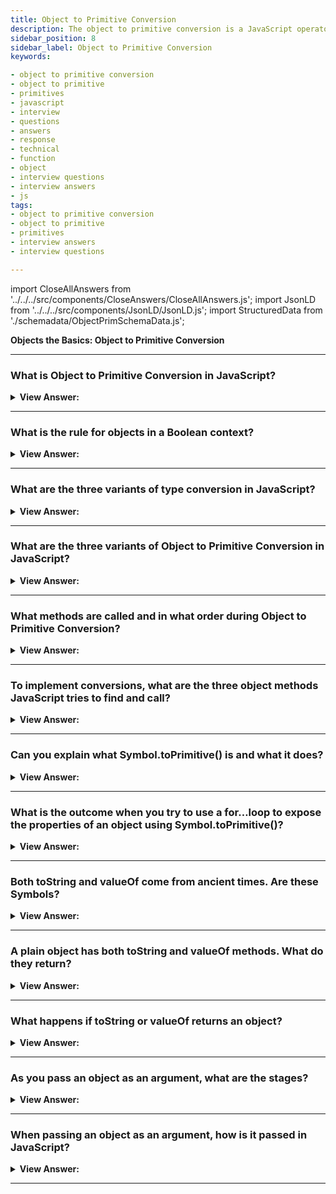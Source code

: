 ```yaml
---
title: Object to Primitive Conversion
description: The object to primitive conversion is a JavaScript operator that converts an object to a primitive value. All objects are true in a Boolean context. Interview
sidebar_position: 8
sidebar_label: Object to Primitive Conversion
keywords:

- object to primitive conversion
- object to primitive
- primitives
- javascript
- interview
- questions
- answers
- response
- technical
- function
- object
- interview questions
- interview answers
- js
tags:
- object to primitive conversion
- object to primitive
- primitives
- interview answers
- interview questions

---
```


import CloseAllAnswers from '../../../src/components/CloseAnswers/CloseAllAnswers.js';
import JsonLD from '../../../src/components/JsonLD/JsonLD.js';
import StructuredData from './schemadata/ObjectPrimSchemaData.js';

<JsonLD data={StructuredData} />

<head>
  <title>Object to Primitive Conversion | JavaScript Interview Questions</title>
</head>

**Objects the Basics: Object to Primitive Conversion**

<CloseAllAnswers />

---

### What is Object to Primitive Conversion in JavaScript?

<details>
  <summary><strong>View Answer:</strong></summary>
  <div>
  <div><strong>Interview Response:</strong> Object to Primitive Conversion in JavaScript is the process of converting an object to a primitive value (string, number, or boolean) when it is used in a context that expects a primitive.</div><br />
  <div><strong className="codeExample">Code Example:</strong><br /><br />

  <div></div>

```js
const obj = {
  valueOf() {
    return 42;
  },
  toString() {
    return "Object Value";
  }
};

console.log(obj + 10); // Output: 52
console.log(String(obj)); // Output: "Object Value"
```

  </div>
  </div>
</details>

---

### What is the rule for objects in a Boolean context?

<details>
  <summary><strong>View Answer:</strong></summary>
  <div>
  <div><strong>Interview Response:</strong> In a boolean context, all objects are considered truthy. When coerced to a boolean, they evaluate to true, regardless of their properties or content.
</div><br/>
  <div><strong>Technical Response:</strong> In JavaScript, the general rule is that when an object is converted to a boolean context (for instance, in a conditional like an `if` statement), it is considered `true`, regardless of its content. This includes empty objects `{}` and empty arrays `[]`.
</div><br />
  <div><strong className="codeExample">Code Example:</strong><br /><br />

  <div></div>

```js
let obj = {};

if (obj) {
  console.log("The object is truthy!");
} else {
  console.log("The object is falsy!");
}
```

  </div>
  </div>
</details>

---

### What are the three variants of type conversion in JavaScript?

<details>
  <summary><strong>View Answer:</strong></summary>
  <div>
  <div><strong>Interview Response:</strong> String, Number, and Boolean conversions are the three variants of primitive type conversion in JavaScript.</div><br />
  <div><strong>Technical Response:</strong> The three variants of type conversion include string, number, and default conversions. String conversion can happen explicitly when an object expects a string, and mathematical operations use explicit number conversion on primitives. In rare circumstances where the operator is unclear about what type to anticipate, the default gets used.
  </div><br />
  <div><strong className="codeExample">JavaScript has three type conversion methods:</strong><br /><br />

  <div></div>

**String Conversion**:

```javascript
let value = true;
console.log(typeof value); // boolean

value = String(value); // now value is a string "true"
console.log(typeof value); // string
```

**Number Conversion**:

```javascript
let str = "123";
console.log(typeof str); // string

let num = Number(str); // becomes a number 123
console.log(typeof num); // number
```

**Boolean Conversion**:

```javascript
console.log(Boolean(1)); // true
console.log(Boolean(0)); // false
console.log(Boolean("hello")); // true
console.log(Boolean("")); // false
```

All these conversions are mostly plain and intuitive except for some peculiar cases like `null` and `undefined`, which are non-numeric, non-string (except when null and undefined are implicitly converted to string), and falsy.

  </div>
  </div>
</details>

---

### What are the three variants of Object to Primitive Conversion in JavaScript?

<details>
  <summary><strong>View Answer:</strong></summary>
  <div>
  <div><strong>Interview Response:</strong> In JavaScript, Object to Primitive Conversion has three variants: ToPrimitive for general conversion, which calls valueOf or toString methods; ToNumber for numeric conversion, which also calls valueOf or toString methods; and ToString for string conversion, which calls toString or valueOf methods.
  </div><br />
  <div><strong>Technical Details:</strong> The process by which JavaScript tries to convert an object to a primitive value is called "object-to-primitive conversion". It's used when an object is used in a context where a primitive value is required, like in alert, mathematical operations, comparisons, etc.
  </div>
  <div><strong className="codeExample">Code Example:</strong><br /><br />

  <div></div>

```js
let user = {
  name: "John",
  money: 1000,

  [Symbol.toPrimitive](hint) {
    console.log(`hint: ${hint}`);
    return hint == "string" ? `{name: "${this.name}"}` : this.money;
  }
};

// conversions demo:
console.log(user); // hint: string -> {name: "John"}
console.log(+user); // hint: number -> 1000
console.log(user + 500); // hint: default -> 1500
```

  </div>
  </div>
</details>

---

### What methods are called and in what order during Object to Primitive Conversion?

<details>
  <summary><strong>View Answer:</strong></summary>
  <div>
  <div><strong>Interview Response:</strong> During Object to Primitive Conversion, JavaScript tries to call the methods valueOf(), toString(), and Symbol.toPrimitive() in that order.
  </div><br />
  <div><strong className="codeExample">ToPrimitive Algorithm:</strong><br /><br />

  <div></div>
  
  <img src="/img/object-to-primitive-conversion-javascript.png" />

  </div>
  </div>
</details>

---

### To implement conversions, what are the three object methods JavaScript tries to find and call?

<details>
  <summary><strong>View Answer:</strong></summary>
  <div>
  <div><strong>Interview Response:</strong> The three object methods include Symbol.toPrimtive (system symbol) if it exists. Otherwise, if the hint is a string, it will try Obj.toString() or Obj.valueOf(). Finally, if the hint is a number or default it will try Obj.valueOf() and Obj.toString().</div><br />
  <div><strong>Simplified:</strong> The three object methods include Symbol.toPrimitive, Obj.toString(), and/or Obj.valueOf().<br /><br />
  </div>
  </div>
</details>

---

### Can you explain what Symbol.toPrimitive() is and what it does?

<details>
  <summary><strong>View Answer:</strong></summary>
  <div>
  <div><strong>Interview Response:</strong> Symbol.toPrimitive() is a method that can be defined on an object to customize its conversion to a primitive value. It is called by the ToPrimitive() abstract operation.
</div><br />
  <div><strong className="codeExample">Code Example:</strong><br /><br />

  <div></div>

```js
let user = {
  name: 'John',
  money: 1000,

  [Symbol.toPrimitive](hint) {
    console.log(`hint: ${hint}`);
    return hint == 'string' ? `{name: "${this.name}"}` : this.money;
  },
};

// conversions demo:
console.log(user); // hint: string -> {name: "John"}
console.log(+user); // hint: number -> 1000
console.log(user + 500); // hint: default -> 1500
```

  </div>
  </div>
</details>

---

### What is the outcome when you try to use a for…loop to expose the properties of an object using Symbol.toPrimitive()?

<details>
  <summary><strong>View Answer:</strong></summary>
  <div>
  <div><strong>Interview Response:</strong> The result returns all properties except for the Symbol.toPrimitive because JavaScript does not expose Symbols in the global symbol registry in this fashion.
</div><br />
  <div><strong className="codeExample">Code Example:</strong><br /><br />

  <div></div>

```js
let user = {
  name: 'John',
  money: 1000,

  [Symbol.toPrimitive](hint) {
    console.log(`hint: ${hint}`);
    return hint == 'string' ? `{name: "${this.name}"}` : this.money;
  },
};

for (let prop in user) {
  console.log(prop); // returns name, money but no Symbol
}
```

  </div>
  </div>
</details>

---

### Both toString and valueOf come from ancient times. Are these Symbols?

<details>
  <summary><strong>View Answer:</strong></summary>
  <div>
  <div><strong>Interview Response:</strong> No, because toString and valueOf came before Symbols debuted in the JavaScript codebase. They are regular string-name methods.</div><br />
  <div><strong>Technical Response:</strong> No, toString and valueOf are not considered Symbols in JavaScript. They are standard methods that come from JavaScript's Object.prototype and have been in the language since its inception.<br /><br />
  </div>

:::note

In ECMAScript 2015 (ES6), the Symbol.toPrimitive method was introduced as a way to customize primitive value conversion in a more modern and comprehensive way.

:::

  </div>
</details>

---

### A plain object has both toString and valueOf methods. What do they return?

<details>
  <summary><strong>View Answer:</strong></summary>
  <div>
  <div><strong>Interview Response:</strong> By default, a plain object's toString method returns "[object Object]", a string representation, and the valueOf method returns the object itself, without any conversion.
</div><br />
  <div><strong className="codeExample">Code Example:</strong><br /><br />

  <div></div>

```js
let user = { name: 'John' };

console.log(user); // [object Object]
console.log(user.valueOf() === user); // true
```

  </div>
  </div>
</details>

---

### What happens if toString or valueOf returns an object?

<details>
  <summary><strong>View Answer:</strong></summary>
  <div>
  <div><strong>Interview Response:</strong> There is no error, but such value gets ignored.</div><br />
  <div><strong>Technical Response:</strong> For historical reasons, if toString or valueOf returns an object, there is no error, but such value is ignored (like if the method did not exist). That is because, in ancient times, there was no good "error" concept in JavaScript.<br /><br />
  </div>
  </div>
</details>

---

### As you pass an object as an argument, what are the stages?

<details>
  <summary><strong>View Answer:</strong></summary>
  <div>
  <div><strong>Interview Response:</strong> The object gets converted to a primitive. If the resulting primitive is not the right type, it gets converted.</div><br />
  <div><strong>Technical Response:</strong> When passing an object as an argument, these stages occur: argument evaluation, object-to-primitive conversion if required by the function, function execution, and return value processing.
<br /><br />
    <ol>
        <li>The object gets converted into a primitive.</li>
        <li>If the resulting primitive is not of the right type, it gets converted.</li>
    </ol>
  </div><br />
  <div><strong className="codeExample">Code Example:</strong><br /><br />

  <div></div>

```js
let obj = {
  // toString handles all conversions in the absence of other methods
  toString() {
    return '2';
  },
};

console.log(obj * 2); // 4, object converted to primitive "2", then multiplication made it a number
```

  </div>
  </div>
</details>

---

### When passing an object as an argument, how is it passed in JavaScript?

<details>
  <summary><strong>View Answer:</strong></summary>
  <div>
  <div><strong>Interview Response:</strong> In JavaScript, when passing an object as an argument, it's passed by reference, meaning the function receives a reference to the original object, not a copy. This means that changes to the object will persist outside of the function.<br /><br />
  </div>
  </div>
</details>

---
